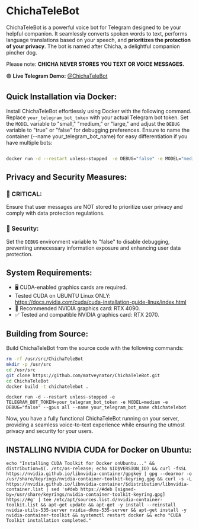 # ChichaTeleBot
ChichaTeleBot is a powerful voice bot for Telegram designed to be your helpful companion. It seamlessly converts spoken words to text, performs language translations based on your speech, and **prioritizes the protection of your privacy**. The bot is named after Chicha, a delightful companion pincher dog. 

Please note: **CHICHA NEVER STORES YOU TEXT OR VOICE MESSAGES.**

🟢 **Live Telegram Demo:** [@ChichaTeleBot](https://t.me/ChichaTeleBot) 

## Quick Installation via Docker:
Install ChichaTeleBot effortlessly using Docker with the following command. Replace `your_telegram_bot_token` with your actual Telegram bot token. Set the `MODEL` variable to "small," "medium," or "large," and adjust the `DEBUG` variable to "true" or "false" for debugging preferences. Ensure to name the container (--name your_telegram_bot_name) for easy differentiation if you have multiple bots:

```bash

docker run -d --restart unless-stopped  -e DEBUG="false" -e MODEL="medium" -e TELEGRAM_BOT_TOKEN="your_telegram_bot_token" --gpus all --name your_telegram_bot_name matveynator/chichatelebot:latest

```

## Privacy and Security Measures:
### 🚨 CRITICAL:
Ensure that user messages are NOT stored to prioritize user privacy and comply with data protection regulations.
### 🔐 Security:
Set the `DEBUG` environment variable to "false" to disable debugging, preventing unnecessary information exposure and enhancing user data protection.

## System Requirements:
- 🖥️ CUDA-enabled graphics cards are required.
- Tested CUDA on UBUNTU Linux ONLY: https://docs.nvidia.com/cuda/cuda-installation-guide-linux/index.html 
- 🚀 Recommended NVIDIA graphics card: RTX 4090.
- ✅ Tested and compatible NVIDIA graphics card: RTX 2070.

## Building from Source:
Build ChichaTeleBot from the source code with the following commands:
```bash
rm -rf /usr/src/ChichaTeleBot
mkdir -p /usr/src
cd /usr/src
git clone https://github.com/matveynator/ChichaTeleBot.git
cd ChichaTeleBot
docker build -t chichatelebot .
```
```
docker run -d --restart unless-stopped -e TELEGRAM_BOT_TOKEN=your_telegram_bot_token -e MODEL=medium -e DEBUG="false" --gpus all --name your_telegram_bot_name chichatelebot
```

Now, you have a fully functional ChichaTeleBot running on your server, providing a seamless voice-to-text experience while ensuring the utmost privacy and security for your users.


## INSTALLING NVIDIA CUDA for Docker on Ubuntu:
```
echo "Installing CUDA Toolkit for Docker onUbuntu..." && distribution=$(. /etc/os-release; echo $ID$VERSION_ID) && curl -fsSL https://nvidia.github.io/libnvidia-container/gpgkey | gpg --dearmor -o /usr/share/keyrings/nvidia-container-toolkit-keyring.gpg && curl -s -L https://nvidia.github.io/libnvidia-container/$distribution/libnvidia-container.list | sed 's#deb https://#deb [signed-by=/usr/share/keyrings/nvidia-container-toolkit-keyring.gpg] https://#g' | tee /etc/apt/sources.list.d/nvidia-container-toolkit.list && apt-get update && apt-get -y install --reinstall nvidia-utils-535-server nvidia-dkms-535-server && apt-get install -y nvidia-container-toolkit && systemctl restart docker && echo "CUDA Toolkit installation completed."
```

